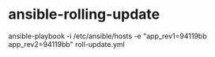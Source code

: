 # ansible-rolling-update
ansible-playbook -i /etc/ansible/hosts -e "app_rev1=94119bb app_rev2=94119bb" roll-update.yml
